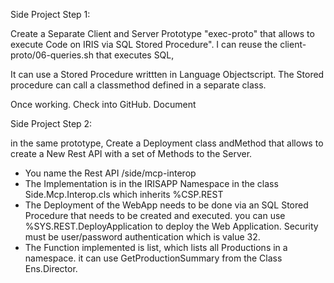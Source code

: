 Side Project Step 1:

Create a Separate Client and Server Prototype "exec-proto" that allows to execute Code on IRIS via SQL Stored Procedure". I can reuse the client-proto/06-queries.sh that executes SQL,

It can use a Stored Procedure writtten in Language Objectscript. The Stored procedure can call a classmethod defined in a separate class.

Once working. Check into GitHub. Document



Side Project Step 2:

in the same prototype, Create a Deployment class andMethod that allows to create a New Rest API with a set of Methods to the Server.

* You name the Rest API /side/mcp-interop
* The Implementation is in the IRISAPP Namespace in the class Side.Mcp.Interop.cls which inherits %CSP.REST
* The Deployment of the WebApp needs to be done via an SQL Stored Procedure that needs to be created and executed. you can use %SYS.REST.DeployApplication to deploy the Web Application. Security must be user/password authentication which is value 32.
* The Function implemented is list, which lists all Productions in a namespace. it can use GetProductionSummary from the Class Ens.Director.